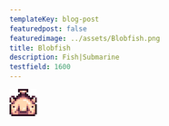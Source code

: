 ```yaml
---
templateKey: blog-post
featuredpost: false
featuredimage: ../assets/Blobfish.png
title: Blobfish
description: Fish|Submarine
testfield: 1600
---
```

![Blobfish](../assets/Blobfish.png)